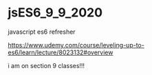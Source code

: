 # jsES6_9_9_2020
javascript es6 refresher

https://www.udemy.com/course/leveling-up-to-es6/learn/lecture/8023132#overview

i am on section 9 classes!!!